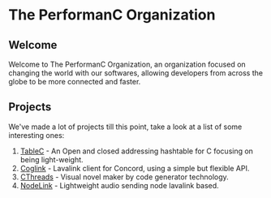 # The PerformanC Organization

## Welcome

Welcome to The PerformanC Organization, an organization focused on changing the world with our softwares, allowing developers from across the globe to be more connected and faster.

## Projects

We've made a lot of projects till this point, take a look at a list of some interesting ones:

1. [TableC](https://github.com/PerformanC/TableC) - An Open and closed addressing hashtable for C focusing on being light-weight.
2. [Coglink](https://github.com/PerformanC/Coglink) - Lavalink client for Concord, using a simple but flexible API.
3. [CThreads](https://github.com/PerformanC/PerforVNM) - Visual novel maker by code generator technology.
4. [NodeLink](https://github.com/PerformanC/NodeLink) - Lightweight audio sending node lavalink based.
